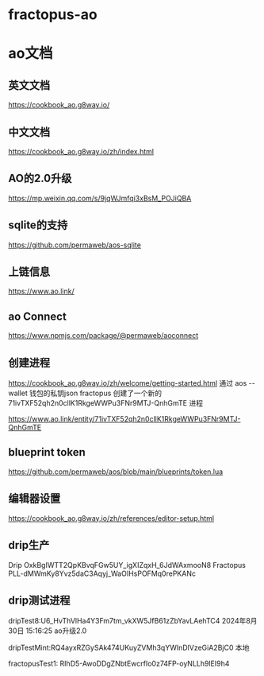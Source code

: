 # fractopus-ao

# ao文档

## 英文文档
https://cookbook_ao.g8way.io/

## 中文文档
https://cookbook_ao.g8way.io/zh/index.html

## AO的2.0升级
https://mp.weixin.qq.com/s/9jqWJmfqi3xBsM_POJiQBA

## sqlite的支持
https://github.com/permaweb/aos-sqlite

## 上链信息
https://www.ao.link/

## ao Connect

https://www.npmjs.com/package/@permaweb/aoconnect


## 创建进程
https://cookbook_ao.g8way.io/zh/welcome/getting-started.html
通过 aos --wallet 钱包的私钥json fractopus 创建了一个新的    71ivTXF52qh2n0cllK1RkgeWWPu3FNr9MTJ-QnhGmTE 进程



https://www.ao.link/entity/71ivTXF52qh2n0cllK1RkgeWWPu3FNr9MTJ-QnhGmTE

## blueprint token
https://github.com/permaweb/aos/blob/main/blueprints/token.lua

## 编辑器设置
https://cookbook_ao.g8way.io/zh/references/editor-setup.html


## drip生产
Drip OxkBgIWTT2QpKBvqFGw5UY_igXIZqxH_6JdWAxmooN8
Fractopus PLL-dMWmKy8Yvz5daC3Aqyj_WaOIHsPOFMq0rePKANc


## drip测试进程

dripTest8:U6_HvThVlHa4Y3Fm7tm_vkXW5JfB61zZbYavLAehTC4 2024年8月30日 15:16:25 ao升级2.0

dripTestMint:RQ4ayxRZGySAk474UKuyZVMh3qYWInDlVzeGiA2BjC0 本地

fractopusTest1: RIhD5-AwoDDgZNbtEwcrfIo0z74FP-oyNLLh9lEI9h4
